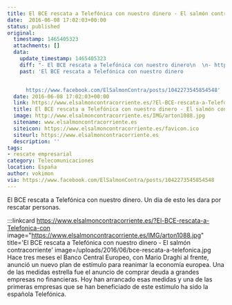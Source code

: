 ```yaml
---
title: El BCE rescata a Telefónica con nuestro dinero - El salmón contracorriente
date:  2016-06-08 17:02:03+00:00
status: published
original:
  timestamp: 1465405323
  attachments: []
  data:
    update_timestamp: 1465405323
    diff: "- El BCE rescata a Telefónica con nuestro dinero\n  \n- https://www.facebook.com/ElSalmonContra/posts/1042273545854548"
    past: 'El BCE rescata a Telefónica con nuestro dinero


      https://www.facebook.com/ElSalmonContra/posts/1042273545854548'
  date: 2016-06-08 17:02:03+00:00
  link: https://www.elsalmoncontracorriente.es/?El-BCE-rescata-a-Telefonica-con
  title: El BCE rescata a Telefónica con nuestro dinero - El salmón contracorriente
  image: http://www.elsalmoncontracorriente.es/IMG/arton1088.jpg
  sitename: www.elsalmoncontracorriente.es
  siteicon: https://www.elsalmoncontracorriente.es/favicon.ico
  siteurl: https://www.elsalmoncontracorriente.es
  description: ''
tags:
- rescate empresarial
category: Telecomunicaciones
location: España
author: vokimon
via: https://www.facebook.com/ElSalmonContra/posts/1042273545854548
---
```

El BCE rescata a Telefónica con nuestro dinero.
Un dia de esto les dara por rescatar personas.

:::linkcard https://www.elsalmoncontracorriente.es/?El-BCE-rescata-a-Telefonica-con image="https://www.elsalmoncontracorriente.es/IMG/arton1088.jpg" title='El BCE rescata a Telefónica con nuestro dinero - El salmón contracorriente' image=/uploads/2016/06/bce-rescata-a-telefonica.jpg
  Hace tres meses el Banco Central Europeo,
  con Mario Draghi al frente, anunció un nuevo plan de estímulo para reanimar la economía europea.
  Una de las medidas estrella fue el anuncio de comprar deuda a grandes empresas no financieras.
  Hoy han arrancado esas medidas y una de las primeras empresas que se han beneficiado de este estímulo ha sido la española Telefónica.

